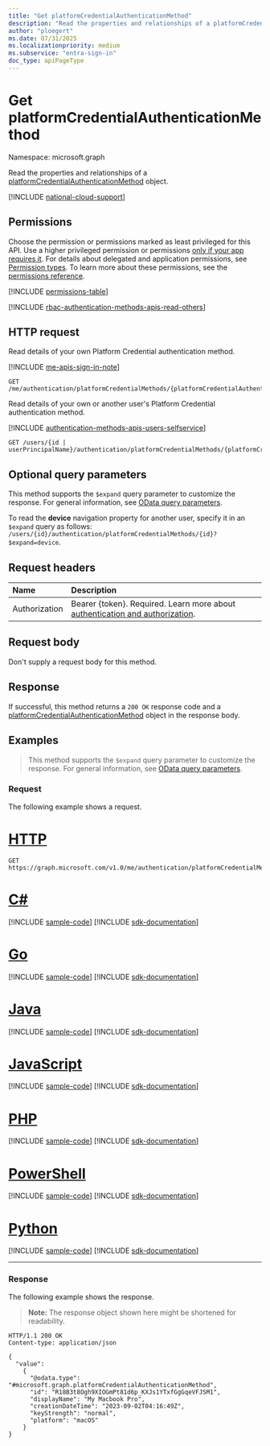 ```yaml
---
title: "Get platformCredentialAuthenticationMethod"
description: "Read the properties and relationships of a platformCredentialAuthenticationMethod object."
author: "ploegert"
ms.date: 07/31/2025
ms.localizationpriority: medium
ms.subservice: "entra-sign-in"
doc_type: apiPageType
---
```


# Get platformCredentialAuthenticationMethod

Namespace: microsoft.graph

Read the properties and relationships of a [platformCredentialAuthenticationMethod](../resources/platformcredentialauthenticationmethod.md) object.

[!INCLUDE [national-cloud-support](../../includes/all-clouds.md)]

## Permissions

Choose the permission or permissions marked as least privileged for this API. Use a higher privileged permission or permissions [only if your app requires it](/graph/permissions-overview#best-practices-for-using-microsoft-graph-permissions). For details about delegated and application permissions, see [Permission types](/graph/permissions-overview#permission-types). To learn more about these permissions, see the [permissions reference](/graph/permissions-reference).

<!-- { 
  "blockType": "permissions", 
  "requestUrls": ["GET /me/authentication/platformCredentialMethods/{platformCredentialAuthenticationMethodId}"]
 } -->
[!INCLUDE [permissions-table](../includes/permissions/platformcredentialauthenticationmethod-get-2-permissions.md)]

[!INCLUDE [rbac-authentication-methods-apis-read-others](../includes/rbac-for-apis/rbac-authentication-methods-apis-read-others.md)]

## HTTP request

Read details of your own Platform Credential authentication method.

[!INCLUDE [me-apis-sign-in-note](../includes/me-apis-sign-in-note.md)]

<!-- { "blockType": "ignored" } -->
``` http
GET /me/authentication/platformCredentialMethods/{platformCredentialAuthenticationMethodId}
```

Read details of your own or another user's Platform Credential authentication method.

[!INCLUDE [authentication-methods-apis-users-selfservice](../includes/authentication-methods-apis-users-selfservice.md)]

<!-- { "blockType": "ignored" } -->
``` http
GET /users/{id | userPrincipalName}/authentication/platformCredentialMethods/{platformCredentialAuthenticationMethodId}
```

## Optional query parameters

This method supports the `$expand` query parameter to customize the response. For general information, see [OData query parameters](/graph/query-parameters).

To read the **device** navigation property for another user, specify it in an `$expand` query as follows: `/users/{id}/authentication/platformCredentialMethods/{id}?$expand=device`.

## Request headers

|Name|Description|
|:---|:---|
|Authorization|Bearer {token}. Required. Learn more about [authentication and authorization](/graph/auth/auth-concepts).|

## Request body

Don't supply a request body for this method.

## Response

If successful, this method returns a `200 OK` response code and a [platformCredentialAuthenticationMethod](../resources/platformcredentialauthenticationmethod.md) object in the response body.

## Examples
> This method supports the `$expand` query parameter to customize the response. For general information, see [OData query parameters](/graph/query-parameters).

### Request

The following example shows a request.

# [HTTP](#tab/http)
<!-- {
  "blockType": "request",
  "name": "get_platformcredentialauthenticationmethod_1",
  "sampleKeys": ["R18B3t8Ogh9XIOGmPt81d6p_KXJs1YTxfGgGqeVFJSM1"]
}-->

``` http
GET https://graph.microsoft.com/v1.0/me/authentication/platformCredentialMethods/R18B3t8Ogh9XIOGmPt81d6p_KXJs1YTxfGgGqeVFJSM1
```

# [C#](#tab/csharp)
[!INCLUDE [sample-code](../includes/snippets/csharp/get-platformcredentialauthenticationmethod-1-csharp-snippets.md)]
[!INCLUDE [sdk-documentation](../includes/snippets/snippets-sdk-documentation-link.md)]

# [Go](#tab/go)
[!INCLUDE [sample-code](../includes/snippets/go/get-platformcredentialauthenticationmethod-1-go-snippets.md)]
[!INCLUDE [sdk-documentation](../includes/snippets/snippets-sdk-documentation-link.md)]

# [Java](#tab/java)
[!INCLUDE [sample-code](../includes/snippets/java/get-platformcredentialauthenticationmethod-1-java-snippets.md)]
[!INCLUDE [sdk-documentation](../includes/snippets/snippets-sdk-documentation-link.md)]

# [JavaScript](#tab/javascript)
[!INCLUDE [sample-code](../includes/snippets/javascript/get-platformcredentialauthenticationmethod-1-javascript-snippets.md)]
[!INCLUDE [sdk-documentation](../includes/snippets/snippets-sdk-documentation-link.md)]

# [PHP](#tab/php)
[!INCLUDE [sample-code](../includes/snippets/php/get-platformcredentialauthenticationmethod-1-php-snippets.md)]
[!INCLUDE [sdk-documentation](../includes/snippets/snippets-sdk-documentation-link.md)]

# [PowerShell](#tab/powershell)
[!INCLUDE [sample-code](../includes/snippets/powershell/get-platformcredentialauthenticationmethod-1-powershell-snippets.md)]
[!INCLUDE [sdk-documentation](../includes/snippets/snippets-sdk-documentation-link.md)]

# [Python](#tab/python)
[!INCLUDE [sample-code](../includes/snippets/python/get-platformcredentialauthenticationmethod-1-python-snippets.md)]
[!INCLUDE [sdk-documentation](../includes/snippets/snippets-sdk-documentation-link.md)]

---

### Response

The following example shows the response.

> **Note:** The response object shown here might be shortened for readability.  

<!-- {
  "blockType": "response",
  "truncated": true,
  "@odata.type": "microsoft.graph.platformCredentialAuthenticationMethod"
}
-->
``` http
HTTP/1.1 200 OK
Content-type: application/json

{
  "value": 
    {
      "@odata.type": "#microsoft.graph.platformCredentialAuthenticationMethod",
      "id": "R18B3t8Ogh9XIOGmPt81d6p_KXJs1YTxfGgGqeVFJSM1",
      "displayName": "My Macbook Pro",
      "creationDateTime": "2023-09-02T04:16:49Z",
      "keyStrength": "normal",
      "platform": "macOS"
    }
}
```

